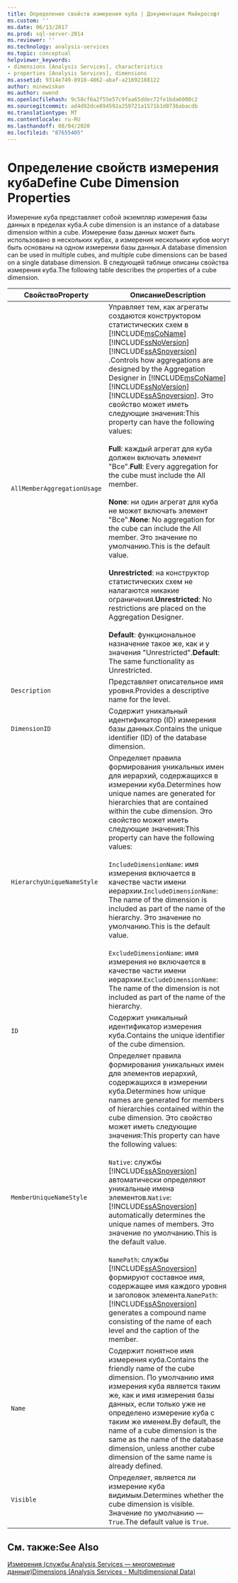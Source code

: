 ```yaml
---
title: Определение свойств измерения куба | Документация Майкрософт
ms.custom: ''
ms.date: 06/13/2017
ms.prod: sql-server-2014
ms.reviewer: ''
ms.technology: analysis-services
ms.topic: conceptual
helpviewer_keywords:
- dimensions [Analysis Services], characteristics
- properties [Analysis Services], dimensions
ms.assetid: 9314e749-0918-4862-abaf-a21692188122
author: minewiskan
ms.author: owend
ms.openlocfilehash: 9c58cf6a2f55e57c9faa65ddec72fe1bda6000c2
ms.sourcegitcommit: ad4d92dce894592a259721a1571b1d8736abacdb
ms.translationtype: MT
ms.contentlocale: ru-RU
ms.lasthandoff: 08/04/2020
ms.locfileid: "87655405"
---
```

# <a name="define-cube-dimension-properties"></a><span data-ttu-id="83edf-102">Определение свойств измерения куба</span><span class="sxs-lookup"><span data-stu-id="83edf-102">Define Cube Dimension Properties</span></span>
  <span data-ttu-id="83edf-103">Измерение куба представляет собой экземпляр измерения базы данных в пределах куба.</span><span class="sxs-lookup"><span data-stu-id="83edf-103">A cube dimension is an instance of a database dimension within a cube.</span></span> <span data-ttu-id="83edf-104">Измерение базы данных может быть использовано в нескольких кубах, а измерения нескольких кубов могут быть основаны на одном измерении базы данных.</span><span class="sxs-lookup"><span data-stu-id="83edf-104">A database dimension can be used in multiple cubes, and multiple cube dimensions can be based on a single database dimension.</span></span> <span data-ttu-id="83edf-105">В следующей таблице описаны свойства измерения куба.</span><span class="sxs-lookup"><span data-stu-id="83edf-105">The following table describes the properties of a cube dimension.</span></span>  
  
|<span data-ttu-id="83edf-106">Свойство</span><span class="sxs-lookup"><span data-stu-id="83edf-106">Property</span></span>|<span data-ttu-id="83edf-107">Описание</span><span class="sxs-lookup"><span data-stu-id="83edf-107">Description</span></span>|  
|--------------|-----------------|  
|`AllMemberAggregationUsage`|<span data-ttu-id="83edf-108">Управляет тем, как агрегаты создаются конструктором статистических схем в [!INCLUDE[msCoName](../../includes/msconame-md.md)] [!INCLUDE[ssNoVersion](../../includes/ssnoversion-md.md)] [!INCLUDE[ssASnoversion](../../includes/ssasnoversion-md.md)] .</span><span class="sxs-lookup"><span data-stu-id="83edf-108">Controls how aggregations are designed by the Aggregation Designer in [!INCLUDE[msCoName](../../includes/msconame-md.md)] [!INCLUDE[ssNoVersion](../../includes/ssnoversion-md.md)] [!INCLUDE[ssASnoversion](../../includes/ssasnoversion-md.md)].</span></span> <span data-ttu-id="83edf-109">Это свойство может иметь следующие значения:</span><span class="sxs-lookup"><span data-stu-id="83edf-109">This property can have the following values:</span></span><br /><br /> <span data-ttu-id="83edf-110">**Full**: каждый агрегат для куба должен включать элемент "Все".</span><span class="sxs-lookup"><span data-stu-id="83edf-110">**Full**: Every aggregation for the cube must include the All member.</span></span><br /><br /> <span data-ttu-id="83edf-111">**None**: ни один агрегат для куба не может включать элемент "Все".</span><span class="sxs-lookup"><span data-stu-id="83edf-111">**None**: No aggregation for the cube can include the All member.</span></span> <span data-ttu-id="83edf-112">Это значение по умолчанию.</span><span class="sxs-lookup"><span data-stu-id="83edf-112">This is the default value.</span></span><br /><br /> <span data-ttu-id="83edf-113">**Unrestricted**: на конструктор статистических схем не налагаются никакие ограничения.</span><span class="sxs-lookup"><span data-stu-id="83edf-113">**Unrestricted**: No restrictions are placed on the Aggregation Designer.</span></span><br /><br /> <span data-ttu-id="83edf-114">**Default**: функциональное назначение такое же, как и у значения "Unrestricted".</span><span class="sxs-lookup"><span data-stu-id="83edf-114">**Default**: The same functionality as Unrestricted.</span></span>|  
|`Description`|<span data-ttu-id="83edf-115">Представляет описательное имя уровня.</span><span class="sxs-lookup"><span data-stu-id="83edf-115">Provides a descriptive name for the level.</span></span>|  
|`DimensionID`|<span data-ttu-id="83edf-116">Содержит уникальный идентификатор (ID) измерения базы данных.</span><span class="sxs-lookup"><span data-stu-id="83edf-116">Contains the unique identifier (ID) of the database dimension.</span></span>|  
|`HierarchyUniqueNameStyle`|<span data-ttu-id="83edf-117">Определяет правила формирования уникальных имен для иерархий, содержащихся в измерении куба.</span><span class="sxs-lookup"><span data-stu-id="83edf-117">Determines how unique names are generated for hierarchies that are contained within the cube dimension.</span></span> <span data-ttu-id="83edf-118">Это свойство может иметь следующие значения:</span><span class="sxs-lookup"><span data-stu-id="83edf-118">This property can have the following values:</span></span><br /><br /> <span data-ttu-id="83edf-119">`IncludeDimensionName`: имя измерения включается в качестве части имени иерархии.</span><span class="sxs-lookup"><span data-stu-id="83edf-119">`IncludeDimensionName`: The name of the dimension is included as part of the name of the hierarchy.</span></span> <span data-ttu-id="83edf-120">Это значение по умолчанию.</span><span class="sxs-lookup"><span data-stu-id="83edf-120">This is the default value.</span></span><br /><br /> <span data-ttu-id="83edf-121">`ExcludeDimensionName`: имя измерения не включается в качестве части имени иерархии.</span><span class="sxs-lookup"><span data-stu-id="83edf-121">`ExcludeDimensionName`: The name of the dimension is not included as part of the name of the hierarchy.</span></span>|  
|`ID`|<span data-ttu-id="83edf-122">Содержит уникальный идентификатор измерения куба.</span><span class="sxs-lookup"><span data-stu-id="83edf-122">Contains the unique identifier of the cube dimension.</span></span>|  
|`MemberUniqueNameStyle`|<span data-ttu-id="83edf-123">Определяет правила формирования уникальных имен для элементов иерархий, содержащихся в измерении куба.</span><span class="sxs-lookup"><span data-stu-id="83edf-123">Determines how unique names are generated for members of hierarchies contained within the cube dimension.</span></span> <span data-ttu-id="83edf-124">Это свойство может иметь следующие значения:</span><span class="sxs-lookup"><span data-stu-id="83edf-124">This property can have the following values:</span></span><br /><br /> <span data-ttu-id="83edf-125">`Native`: службы [!INCLUDE[ssASnoversion](../../includes/ssasnoversion-md.md)] автоматически определяют уникальные имена элементов.</span><span class="sxs-lookup"><span data-stu-id="83edf-125">`Native`: [!INCLUDE[ssASnoversion](../../includes/ssasnoversion-md.md)] automatically determines the unique names of members.</span></span> <span data-ttu-id="83edf-126">Это значение по умолчанию.</span><span class="sxs-lookup"><span data-stu-id="83edf-126">This is the default value.</span></span><br /><br /> <span data-ttu-id="83edf-127">`NamePath`: службы [!INCLUDE[ssASnoversion](../../includes/ssasnoversion-md.md)] формируют составное имя, содержащее имя каждого уровня и заголовок элемента.</span><span class="sxs-lookup"><span data-stu-id="83edf-127">`NamePath`: [!INCLUDE[ssASnoversion](../../includes/ssasnoversion-md.md)] generates a compound name consisting of the name of each level and the caption of the member.</span></span>|  
|`Name`|<span data-ttu-id="83edf-128">Содержит понятное имя измерения куба.</span><span class="sxs-lookup"><span data-stu-id="83edf-128">Contains the friendly name of the cube dimension.</span></span> <span data-ttu-id="83edf-129">По умолчанию имя измерения куба является таким же, как и имя измерения базы данных, если только уже не определено измерение куба с таким же именем.</span><span class="sxs-lookup"><span data-stu-id="83edf-129">By default, the name of a cube dimension is the same as the name of the database dimension, unless another cube dimension of the same name is already defined.</span></span>|  
|`Visible`|<span data-ttu-id="83edf-130">Определяет, является ли измерение куба видимым.</span><span class="sxs-lookup"><span data-stu-id="83edf-130">Determines whether the cube dimension is visible.</span></span> <span data-ttu-id="83edf-131">Значение по умолчанию — `True`.</span><span class="sxs-lookup"><span data-stu-id="83edf-131">The default value is `True`.</span></span>|  
  
## <a name="see-also"></a><span data-ttu-id="83edf-132">См. также:</span><span class="sxs-lookup"><span data-stu-id="83edf-132">See Also</span></span>  
 [<span data-ttu-id="83edf-133">Измерения (службы Analysis Services — многомерные данные)</span><span class="sxs-lookup"><span data-stu-id="83edf-133">Dimensions &#40;Analysis Services - Multidimensional Data&#41;</span></span>](../multidimensional-models-olap-logical-dimension-objects/dimensions-analysis-services-multidimensional-data.md)  
  
  
